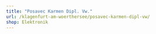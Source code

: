```yaml
---
title: "Posavec Karmen Dipl. Vw."
url: /klagenfurt-am-woerthersee/posavec-karmen-dipl-vw/
shop: Elektronik
---
```

